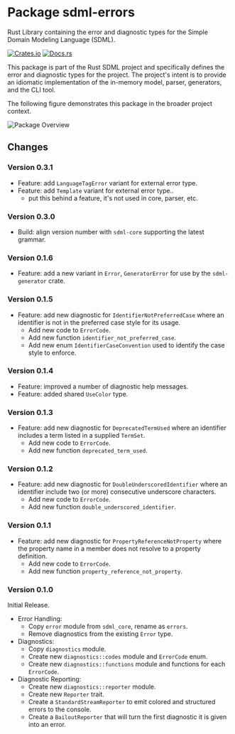 # Package sdml-errors

Rust Library containing the error and diagnostic types for the Simple Domain Modeling Language (SDML).

[![Crates.io](https://img.shields.io/crates/v/sdml_errors.svg)](https://crates.io/crates/sdml_errors)
[![Docs.rs](https://img.shields.io/docsrs/sdml-errors.svg)](https://docs.rs/sdml_errors)

This package is part of the Rust SDML project and specifically defines the error and diagnostic types for the project.
The project's intent is to provide an idiomatic implementation of the in-memory model, parser, generators, and the CLI tool.

The following figure demonstrates this package in the broader project context.

![Package Overview](https://raw.githubusercontent.com/sdm-lang/rust-sdml/refs/heads/main/doc/overview.png)

## Changes

### Version 0.3.1

- Feature: add `LanguageTagError` variant for external error type.
- Feature: add `Template` variant for external error type..
  - put this behind a feature, it's not used in core, parser, etc.

### Version 0.3.0

- Build: align version number with `sdml-core` supporting the latest grammar.

### Version 0.1.6

- Feature: add a new variant in `Error`, `GeneratorError` for use by the `sdml-generator` crate.

### Version 0.1.5

- Feature: add new diagnostic for `IdentifierNotPreferredCase` where an identifier is not in the preferred case style for
  its usage.
  - Add new code to `ErrorCode`.
  - Add new function `identifier_not_preferred_case`.
  - Add new enum `IdentifierCaseConvention` used to identify the case style to enforce.

### Version 0.1.4

- Feature: improved a number of diagnostic help messages.
- Feature: added shared `UseColor` type.

### Version 0.1.3

- Feature: add new diagnostic for `DeprecatedTermUsed` where an identifier includes a term listed in a supplied `TermSet`.
  - Add new code to `ErrorCode`.
  - Add new function `deprecated_term_used`.

### Version 0.1.2

- Feature: add new diagnostic for `DoubleUnderscoredIdentifier` where an identifier include two (or more) consecutive
  underscore characters.
  - Add new code to `ErrorCode`.
  - Add new function `double_underscored_identifier`.

### Version 0.1.1

- Feature: add new diagnostic for `PropertyReferenceNotProperty` where the property name in a member does not resolve to a
  property definition.
  - Add new code to `ErrorCode`.
  - Add new function `property_reference_not_property`.

### Version 0.1.0

Initial Release.

- Error Handling:
  - Copy `error` module from `sdml_core`, rename as `errors`.
  - Remove diagnostics from the existing `Error` type.
- Diagnostics:
  - Copy `diagnostics` module.
  - Create new `diagnostics::codes` module and `ErrorCode` enum.
  - Create new `diagnostics::functions` module and functions for each `ErrorCode`.
- Diagnostic Reporting:
  - Create new `diagnostics::reporter` module.
  - Create new `Reporter` trait.
  - Create a `StandardStreamReporter` to emit colored and structured errors to the console.
  - Create a `BailoutReporter` that will turn the first diagnostic it is given into an error.
